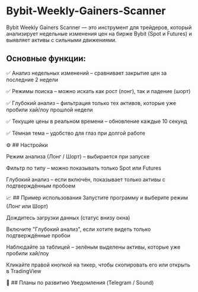 # Bybit-Weekly-Gainers-Scanner
Bybit Weekly Gainers Scanner — это инструмент для трейдеров, который анализирует недельные изменения цен на бирже Bybit (Spot и Futures) и выявляет активы с сильными движениями.

## Основные функции:

✅ Анализ недельных изменений – сравнивает закрытие цен за последние 2 недели

✅ Режимы поиска – можно искать как рост (лонг), так и падение (шорт)

✅ Глубокий анализ – фильтрация только тех активов, которые уже пробили хай/лоу прошлой недели

✅ Текущие цены в реальном времени – обновление каждые 10 секунд

✅ Тёмная тема – удобство для глаз при долгой работе

⚙ ## Настройки

Режим анализа (Лонг / Шорт) – выбирается при запуске

Фильтр по типу – можно показывать только Spot или Futures

Глубокий анализ – если включён, показывает только активы с подтверждённым пробоем

📈 ## Пример использования
Запустите программу и выберите режим (Лонг или Шорт)

Дождитесь загрузки данных (статус внизу окна)

Включите "Глубокий анализ", если хотите видеть только подтверждённые пробои

Наблюдайте за таблицей – зелёным выделены активы, которые уже пробили хай/лоу

Кликайте правой кнопкой на тикер, чтобы скопировать его или открыть в TradingView

🚀 ## Планы по развитию
Уведомления (Telegram / Sound)

